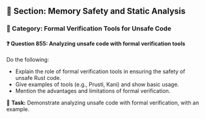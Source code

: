 ## 📘 Section: Memory Safety and Static Analysis
### 🔹 Category: Formal Verification Tools for Unsafe Code
#### ❓ Question 855: Analyzing unsafe code with formal verification tools

Do the following:

- Explain the role of formal verification tools in ensuring the safety of unsafe Rust code.
- Give examples of tools (e.g., Prusti, Kani) and show basic usage.
- Mention the advantages and limitations of formal verification.

🔧 **Task:** Demonstrate analyzing unsafe code with formal verification, with an example.
